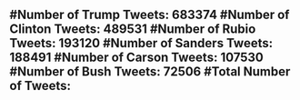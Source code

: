 #Number of Trump Tweets: 683374
#Number of Clinton Tweets: 489531
#Number of Rubio Tweets: 193120
#Number of Sanders Tweets: 188491
#Number of Carson Tweets: 107530
#Number of Bush Tweets: 72506
#Total Number of Tweets:  
---

